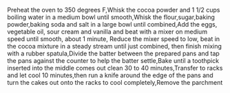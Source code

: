 Preheat the oven to 350 degrees F,Whisk the cocoa powder and 1 1/2 cups boiling water in a medium bowl until smooth,Whisk the flour,sugar,baking powder,baking soda and salt in a large bowl until combined,Add the eggs, vegetable oil, sour cream and vanilla and beat with a mixer on medium speed until smooth, about 1 minute, Reduce the mixer speed to low, beat in the cocoa mixture in a steady stream until just combined, then finish mixing with a rubber spatula,Divide the batter between the prepared pans and tap the pans against the counter to help the batter settle,Bake until a toothpick inserted into the middle comes out clean 30 to 40 minutes,Transfer to racks and let cool 10 minutes,then run a knife around the edge of the pans and turn the cakes out onto the racks to cool completely,Remove the parchment